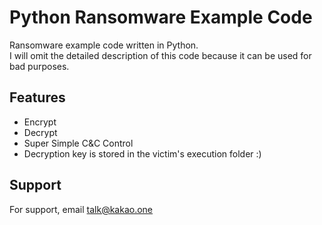 
# Python Ransomware Example Code
Ransomware example code written in Python.  
I will omit the detailed description of this code because it can be used for bad purposes.


## Features

- Encrypt
- Decrypt
- Super Simple C&C Control
- Decryption key is stored in the victim's execution folder :)

## Support

For support, email talk@kakao.one

